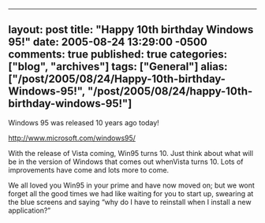   ---
  layout: post
  title: "Happy 10th birthday Windows 95!"
  date: 2005-08-24 13:29:00 -0500
  comments: true
  published: true
  categories: ["blog", "archives"]
  tags: ["General"]
  alias: ["/post/2005/08/24/Happy-10th-birthday-Windows-95!", "/post/2005/08/24/happy-10th-birthday-windows-95!"]
  ---
<!-- more -->
<P>Windows 95 was released 10 years ago today!</P>
<P><A href="http://www.microsoft.com/windows95/">http://www.microsoft.com/windows95/</A></P>
<P>With the release of Vista coming, Win95 turns 10. Just think about what will be in the version of Windows that comes out whenVista turns 10. Lots of improvements have come and lots more to come.</P>
<P>We all loved you Win95 in&nbsp;your prime and have now moved on; but we wont forget all the good times we had like waiting for you to start up, swearing at the blue screens and saying &#8220;why do I have to reinstall when I install a new application?&#8221;</P>
